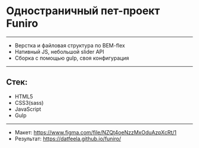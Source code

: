 # Одностраничный пет-проект Funiro
____
- Верстка и файловая структура по BEM-flex
- Нативный JS, небольшой slider API
- Сборка с помощью gulp, своя конфигурация
____
## Стек:

- HTML5
- CSS3(sass)
- JavaScript
- Gulp
____
- Макет: https://www.figma.com/file/NZQt4oeNzzMxOduAzpXcRt/1
- Результат: https://datfeela.github.io/funiro/
